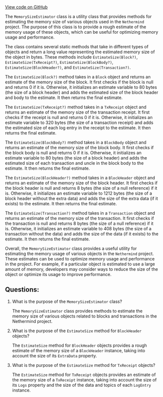 [View code on GitHub](https://github.com/nethermindeth/nethermind/Nethermind.Synchronization/FastBlocks/MemorySizeEstimator.cs)

The `MemorySizeEstimator` class is a utility class that provides methods for estimating the memory size of various objects used in the `Nethermind` project. The purpose of this class is to provide a rough estimate of the memory usage of these objects, which can be useful for optimizing memory usage and performance.

The class contains several static methods that take in different types of objects and return a long value representing the estimated memory size of the object in bytes. These methods include `EstimateSize(Block?)`, `EstimateSize(TxReceipt?)`, `EstimateSize(BlockBody?)`, `EstimateSize(BlockHeader?)`, and `EstimateSize(Transaction?)`.

The `EstimateSize(Block?)` method takes in a `Block` object and returns an estimate of the memory size of the block. It first checks if the block is null and returns 0 if it is. Otherwise, it initializes an estimate variable to 80 bytes (the size of a block header) and adds the estimated size of the block header and body to the estimate. It then returns the final estimate.

The `EstimateSize(TxReceipt?)` method takes in a `TxReceipt` object and returns an estimate of the memory size of the transaction receipt. It first checks if the receipt is null and returns 0 if it is. Otherwise, it initializes an estimate variable to 320 bytes (the size of a transaction receipt) and adds the estimated size of each log entry in the receipt to the estimate. It then returns the final estimate.

The `EstimateSize(BlockBody?)` method takes in a `BlockBody` object and returns an estimate of the memory size of the block body. It first checks if the block body is null and returns 0 if it is. Otherwise, it initializes an estimate variable to 80 bytes (the size of a block header) and adds the estimated size of each transaction and uncle in the block body to the estimate. It then returns the final estimate.

The `EstimateSize(BlockHeader?)` method takes in a `BlockHeader` object and returns an estimate of the memory size of the block header. It first checks if the block header is null and returns 8 bytes (the size of a null reference) if it is. Otherwise, it initializes an estimate variable to 1212 bytes (the size of a block header without the extra data) and adds the size of the extra data (if it exists) to the estimate. It then returns the final estimate.

The `EstimateSize(Transaction?)` method takes in a `Transaction` object and returns an estimate of the memory size of the transaction. It first checks if the transaction is null and returns 8 bytes (the size of a null reference) if it is. Otherwise, it initializes an estimate variable to 408 bytes (the size of a transaction without the data) and adds the size of the data (if it exists) to the estimate. It then returns the final estimate.

Overall, the `MemorySizeEstimator` class provides a useful utility for estimating the memory usage of various objects in the `Nethermind` project. These estimates can be used to optimize memory usage and performance in the project. For example, if a particular object is estimated to use a large amount of memory, developers may consider ways to reduce the size of the object or optimize its usage to improve performance.
## Questions: 
 1. What is the purpose of the `MemorySizeEstimator` class?
    
    The `MemorySizeEstimator` class provides methods to estimate the memory size of various objects related to blocks and transactions in the Nethermind project.

2. What is the purpose of the `EstimateSize` method for `BlockHeader` objects?
    
    The `EstimateSize` method for `BlockHeader` objects provides a rough estimate of the memory size of a `BlockHeader` instance, taking into account the size of its `ExtraData` property.

3. What is the purpose of the `EstimateSize` method for `TxReceipt` objects?
    
    The `EstimateSize` method for `TxReceipt` objects provides an estimate of the memory size of a `TxReceipt` instance, taking into account the size of its `Logs` property and the size of the data and topics of each `LogEntry` instance.